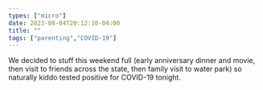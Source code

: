 ```yaml
---
types: ["micro"]
date: 2023-08-04T20:12:10-04:00
title: ""
tags: ["parenting","COVID-19"]
---
```

We decided to stuff this weekend full (early anniversary dinner and movie, then visit to friends across the state, then family visit to water park) so naturally kiddo tested positive for COVID-19 tonight. 
